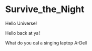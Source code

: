 Survive_the_Night
=================

Hello Universe!

Hello back at ya!

What do you cal a singing laptop
A-Dell